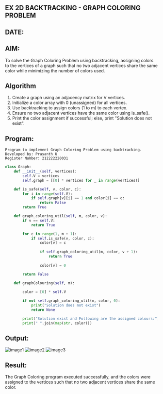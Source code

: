 ## EX 2D BACKTRACKING - GRAPH COLORING PROBLEM
## DATE:
## AIM:
To solve the Graph Coloring Problem using backtracking, assigning colors to the vertices of a graph such that no two adjacent vertices share the same color while minimizing the number of colors used.



## Algorithm
1. Create a graph using an adjacency matrix for V vertices.
2. Initialize a color array with 0 (unassigned) for all vertices.
3. Use backtracking to assign colors (1 to m) to each vertex.
4. Ensure no two adjacent vertices have the same color using is_safe().
5. Print the color assignment if successful; else, print "Solution does not exist".
## Program:
```
Program to implement Graph Coloring Problem using backtracking.
Developed by: Prasanth U
Register Number: 212222220031
```
```python
class Graph:
    def __init__(self, vertices):
        self.V = vertices
        self.graph = [[0] * vertices for _ in range(vertices)]

    def is_safe(self, v, color, c):
        for i in range(self.V):
            if self.graph[v][i] == 1 and color[i] == c:
                return False
        return True

    def graph_coloring_util(self, m, color, v):
        if v == self.V:
            return True

        for c in range(1, m + 1):
            if self.is_safe(v, color, c):
                color[v] = c 
                
                if self.graph_coloring_util(m, color, v + 1):
                    return True
                
                color[v] = 0

        return False

    def graphColouring(self, m):
       
        color = [0] * self.V 

        if not self.graph_coloring_util(m, color, 0):
            print("Solution does not exist")
            return None

        print("Solution exist and Following are the assigned colours:")
        print(" ".join(map(str, color)))
```

## Output:
![image1](https://github.com/user-attachments/assets/4f71f11d-f92d-4e0a-8de1-f08c74b861b0)
![image2](https://github.com/user-attachments/assets/653f7091-885b-4aa0-8aeb-85526e2fd5fd)
![image3](https://github.com/user-attachments/assets/a8607e7d-bd02-44f5-aa6c-b9ae15cd48be)
## Result:
The Graph Coloring program executed successfully, and the colors were assigned to the vertices such that no two adjacent vertices share the same color.

